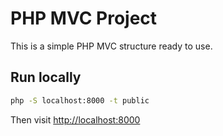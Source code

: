 # PHP MVC Project
This is a simple PHP MVC structure ready to use.

## Run locally
```bash
php -S localhost:8000 -t public
```
Then visit [http://localhost:8000](http://localhost:8000)
